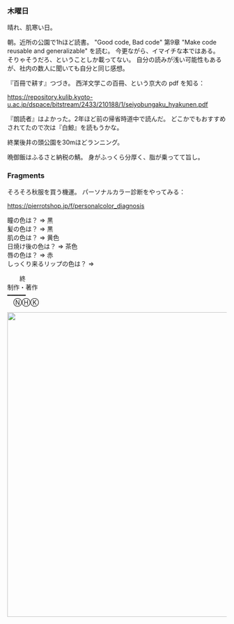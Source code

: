 ### 木曜日

晴れ、肌寒い日。

朝。近所の公園で1hほど読書。
"Good code, Bad code" 第9章 "Make code reusable and generalizable" を読む。
今更ながら、イマイチな本ではある。
そりゃそうだろ、ということしか載ってない。
自分の読みが浅い可能性もあるが、社内の数人に聞いても自分と同じ感想。

『百冊で耕す』つづき。
西洋文学この百冊、という京大の pdf を知る：

https://repository.kulib.kyoto-u.ac.jp/dspace/bitstream/2433/210188/1/seiyobungaku_hyakunen.pdf

『朗読者』はよかった。2年ほど前の帰省時道中で読んだ。
どこかでもおすすめされてたので次は『白鯨』を読もうかな。

終業後井の頭公園を30mほどランニング。

晩御飯はふるさと納税の鯖。
身がふっくら分厚く、脂が乗ってて旨し。

### Fragments

そろそろ秋服を買う機運。
パーソナルカラー診断をやってみる：

https://pierrotshop.jp/f/personalcolor_diagnosis

瞳の色は？ => 黒<br>
髪の色は？ => 黒<br>
肌の色は？ => 黄色<br>
日焼け後の色は？ => 茶色<br>
唇の色は？ => 赤<br>
しっくり来るリップの色は？ => <br>

&emsp;&emsp;終<br>
制作・著作<br>
━━━━━<br>
&emsp;ⓃⒽⓀ<br>

<img src="" width="700">